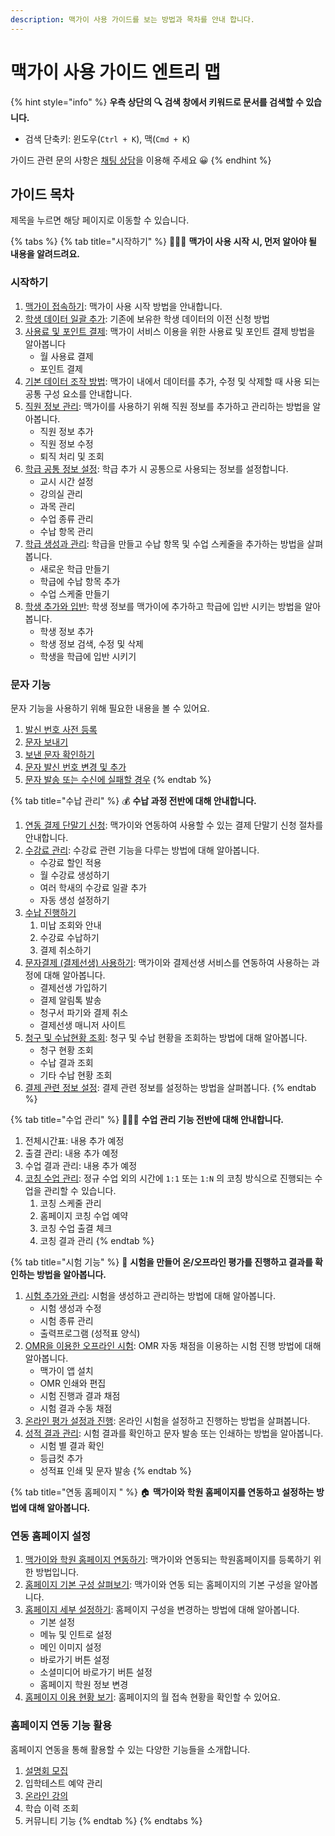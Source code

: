 ```yaml
---
description: 맥가이 사용 가이드를 보는 방법과 목차를 안내 합니다.
---
```


# 맥가이 사용 가이드 엔트리 맵

{% hint style="info" %}
**우측 상단의 🔍 검색 창에서 키워드로 문서를 검색할 수 있습니다.**

* 검색 단축키: 윈도우(`Ctrl + K`), 맥(`Cmd + K`)

가이드 관련 문의 사항은 [채팅 상담](https://macgai7.channel.io/lounge)을 이용해 주세요 :grinning:
{% endhint %}

## 가이드 목차

제목을 누르면 해당 페이지로 이동할 수 있습니다.

{% tabs %}
{% tab title="시작하기" %}
👩🏻‍💻 **맥가이 사용 시작 시, 먼저 알아야 될 내용을 알려드려요.**

### **시작하기**

1. [맥가이 접속하기](get-started/log-in.md): 맥가이 사용 시작 방법을 안내합니다.&#x20;
2. [학생 데이터 일괄 추가](get-started/conversion.md): 기존에 보유한 학생 데이터의 이전 신청 방법
3. [사용료 및 포인트 결제](get-started/fee/): 맥가이 서비스 이용을 위한 사용료 및 포인트 결제 방법을 알아봅니다
   * 월 사용료 결제
   * 포인트 결제
4. [기본 데이터 조작 방법](get-started/data.md): 맥가이 내에서 데이터를 추가, 수정 및 삭제할 때 사용 되는 공통 구성 요소를 안내합니다.
5. [직원 정보 관리](get-started/staff-basic/): 맥가이를 사용하기 위해 직원 정보를 추가하고 관리하는 방법을 알아봅니다.
   * 직원 정보 추가
   * 직원 정보 수정
   * 퇴직 처리 및 조회
6. [학급 공통 정보 설정](get-started/class-setting/): 학급 추가 시 공통으로 사용되는 정보를 설정합니다.
   * 교시 시간 설정
   * 강의실 관리
   * 과목 관리
   * 수업 종류 관리
   * 수납 항목 관리
7. [학급 생성과 관리](get-started/class/): 학급을 만들고 수납 항목 및 수업 스케줄을 추가하는 방법을 살펴봅니다.
   * 새로운 학급 만들기
   * 학급에 수납 항목 추가
   * 수업 스케줄 만들기
8. [학생 추가와 입반](get-started/student/): 학생 정보를 맥가이에 추가하고 학급에 입반 시키는 방법을 알아봅니다.
   * 학생 정보 추가
   * 학생 정보 검색, 수정 및 삭제
   * 학생을 학급에 입반 시키기

### 문자 기능

문자 기능을 사용하기 위해 필요한 내용을 볼 수 있어요.

1. [발신 번호 사전 등록](message/pre-registration/)
2. [문자 보내기](message/send.md)
3. [보낸 문자 확인하기](message/result.md)
4. [문자 발신 번호 변경 및 추가](message/add-hp.md)
5. [문자 발송 또는 수신에 실패할 경우](message/fail.md)
{% endtab %}

{% tab title="수납 관리" %}
💰 **수납 과정 전반에 대해 안내합니다.**

1. [연동 결제 단말기 신청](payments/allthatpay.md): 맥가이와 연동하여 사용할 수 있는 결제 단말기 신청 절차를 안내합니다.
2. [수강료 관리](payments/tuition-mgmt/): 수강료 관련 기능을 다루는 방법에 대해 알아봅니다.
   * 수강료 할인 적용
   * 월 수강료 생성하기
   * 여러 학새의 수강료 일괄 추가
   * 자동 생성 설정하기
3. [수납 진행하기](payments/receiving/)
   1. 미납 조회와 안내
   2. 수강료 수납하기
   3. 결제 취소하기
4. [문자결제 (결제선생) 사용하기](payments/payssam/): 맥가이와 결제선생 서비스를 연동하여 사용하는 과정에 대해 알아봅니다.
   * 결제선생 가입하기
   * 결제 알림톡 발송
   * 청구서 파기와 결제 취소
   * 결제선생 매니저 사이트
5. [청구 및 수납현황 조회](payments/lookup/): 청구 및 수납 현황을 조회하는 방법에 대해 알아봅니다.
   * 청구 현황 조회
   * 수납 결과 조회
   * 기타 수납 현황 조회
6. [결제 관련 정보 설정](payments/info.md): 결제 관련 정보를 설정하는 방법을 살펴봅니다.
{% endtab %}

{% tab title="수업 관리" %}
🧑🏻‍🏫 **수업 관리 기능 전반에 대해 안내합니다.**

1. 전체시간표: 내용 추가 예정
2. 출결 관리: 내용 추가 예정
3. 수업 결과 관리: 내용 추가 예정
4. [코칭 수업 관리](class/coaching/): 정규 수업 외의 시간에 `1:1` 또는 `1:N` 의 코칭 방식으로 진행되는 수업을 관리할 수 있습니다.
   1. 코칭 스케줄 관리
   2. 홈페이지 코칭 수업 예약
   3. 코칭 수업 출결 체크
   4. 코칭 결과 관리
{% endtab %}

{% tab title="시험 기능" %}
📝 **시험을 만들어 온/오프라인 평가를 진행하고 결과를 확인하는 방법을 알아봅니다.**

1. [시험 추가와 관리](test/add-test/): 시험을 생성하고 관리하는 방법에 대해 알아봅니다.
   * 시험 생성과 수정
   * 시험 종류 관리
   * 출력프로그램 (성적표 양식)
2. [OMR을 이용한 오프라인 시험](test/omr/): OMR 자동 채점을 이용하는 시험 진행 방법에 대해 알아봅니다.
   * 맥가이 앱 설치
   * OMR 인쇄와 편집
   * 시험 진행과 결과 채점
   * 시험 결과 수동 채점
3. [온라인 평가 설정과 진행](test/online.md): 온라인 시험을 설정하고 진행하는 방법을 살펴봅니다.
4. [성적 결과 관리](test/test-result/): 시험 결과를 확인하고 문자 발송 또는 인쇄하는 방법을 알아봅니다.
   * 시험 별 결과 확인
   * 등급컷 추가
   * 성적표 인쇄 및 문자 발송
{% endtab %}

{% tab title="연동 홈페이지 " %}
🏠 **맥가이와 학원 홈페이지를 연동하고 설정하는 방법에 대해 알아봅니다.**

### 연동 홈페이지 설정

1. [맥가이와 학원 홈페이지 연동하기](homepage/link.md): 맥가이와 연동되는 학원홈페이지를 등록하기 위한 방법입니다.
2. [홈페이지 기본 구성 살펴보기](homepage/general.md): 맥가이와 연동 되는 홈페이지의 기본 구성을 알아봅니다.
3. [홈페이지 세부 설정하기](homepage/settings/): 홈페이지 구성을 변경하는 방법에 대해 알아봅니다.
   * 기본 설정
   * 메뉴 및 인트로 설정&#x20;
   * 메인 이미지 설정
   * 바로가기 버튼 설정
   * 소셜미디어 바로가기 버튼 설정
   * 홈페이지 학원 정보 변경
4. [홈페이지 이용 현황 보기](homepage/analytics.md): 홈페이지의 월 접속 현황을 확인할 수 있어요.

### 홈페이지 연동 기능 활용&#x20;

홈페이지 연동을 통해 활용할 수 있는 다양한 기능들을 소개합니다.

1. [설명회 모집](utilizing-homepage/presentation.md)
2. 입학테스트 예약 관리
3. [온라인 강의](utilizing-homepage/online-lecture.md)
4. 학습 이력 조회
5. 커뮤니티 기능
{% endtab %}
{% endtabs %}

